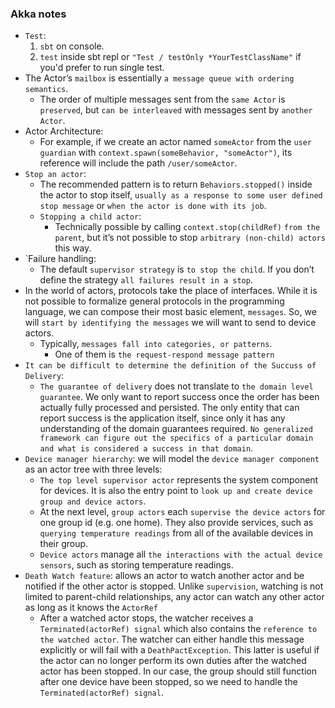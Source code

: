 ### Akka notes

- `Test`:
  1. `sbt` on console.
  2. `test` inside sbt repl or `"Test / testOnly *YourTestClassName"` if you'd prefer to run single test.
- The Actor’s `mailbox` is essentially `a message queue with ordering semantics`.
  - The order of multiple messages sent from the `same Actor` is `preserved`, but `can be interleaved` with messages sent by `another Actor`.
- Actor Architecture:
  - For example, if we create an actor named `someActor` from the `user guardian` with `context.spawn(someBehavior, "someActor")`, its reference will include the path `/user/someActor`.
- `Stop an actor`:
  - The recommended pattern is to return `Behaviors.stopped()` inside the actor to stop itself, `usually as a response to some user defined stop message` or `when the actor is done with its job`.
  - `Stopping a child actor`:
    - Technically possible by calling `context.stop(childRef)` `from the parent`, but it’s not possible to stop `arbitrary (non-child) actors` this way.
- `Failure handling:
  - The default `supervisor strategy` is `to stop the child`. If you don’t define the strategy `all failures result in a stop`.
- In the world of actors, protocols take the place of interfaces. While it is not possible to formalize general protocols in the programming language, we can compose their most basic element, `messages`. So, we will `start by identifying the messages` we will want to send to device actors.
  - Typically, `messages fall into categories, or patterns`.
    - One of them is `the request-respond message pattern`
- `It can be difficult to determine the definition of the Succuss of Delivery`:
  - `The guarantee of delivery` does not translate to `the domain level guarantee`. We only want to report success once the order has been actually fully processed and persisted. The only entity that can report success is the application itself, since only it has any understanding of the domain guarantees required. `No generalized framework can figure out the specifics of a particular domain and what is considered a success in that domain`.
- `Device manager hierarchy`: we will model the `device manager component` as an actor tree with three levels:
  - `The top level supervisor actor` represents the system component for devices. It is also the entry point to `look up and create device group and device actors`.
  - At the next level, `group actors` each `supervise the device actors` for one group id (e.g. one home). They also provide services, such as `querying temperature readings` from all of the available devices in their group.
  - `Device actors` manage all `the interactions with the actual device sensors`, such as storing temperature readings.
- `Death Watch feature`: allows an actor to watch another actor and be notified if the other actor is stopped. Unlike `supervision`, watching is not limited to parent-child relationships, any actor can watch any other actor as long as it knows the `ActorRef`
  - After a watched actor stops, the watcher receives a `Terminated(actorRef) signal` which also contains the `reference to the watched actor`. The watcher can either handle this message explicitly or will fail with a `DeathPactException`. This latter is useful if the actor can no longer perform its own duties after the watched actor has been stopped. In our case, the group should still function after one device have been stopped, so we need to handle the `Terminated(actorRef) signal`.

